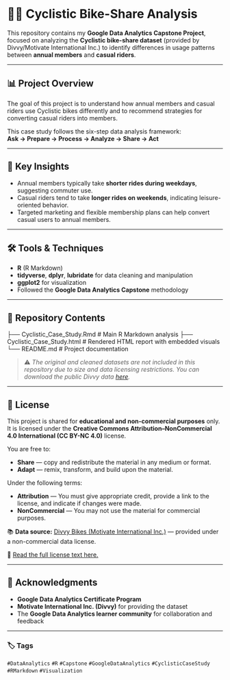 # 🚴‍♀️ Cyclistic Bike-Share Analysis

This repository contains my **Google Data Analytics Capstone Project**, focused on analyzing the **Cyclistic bike-share dataset** (provided by Divvy/Motivate International Inc.) to identify differences in usage patterns between **annual members** and **casual riders**.

---

## 📊 Project Overview
The goal of this project is to understand how annual members and casual riders use Cyclistic bikes differently and to recommend strategies for converting casual riders into members.

This case study follows the six-step data analysis framework:  
**Ask → Prepare → Process → Analyze → Share → Act**

---

## 🧠 Key Insights
- Annual members typically take **shorter rides during weekdays**, suggesting commuter use.  
- Casual riders tend to take **longer rides on weekends**, indicating leisure-oriented behavior.  
- Targeted marketing and flexible membership plans can help convert casual users to annual members.

---

## 🛠️ Tools & Techniques
- **R** (R Markdown)
- **tidyverse**, **dplyr**, **lubridate** for data cleaning and manipulation  
- **ggplot2** for visualization  
- Followed the **Google Data Analytics Capstone** methodology  

---

## 📂 Repository Contents
├── Cyclistic_Case_Study.Rmd # Main R Markdown analysis
├── Cyclistic_Case_Study.html # Rendered HTML report with embedded visuals
└── README.md # Project documentation


> ⚠️ *The original and cleaned datasets are not included in this repository due to size and data licensing restrictions. You can download the public Divvy data [here](https://divvy-tripdata.s3.amazonaws.com/index.html).*

---

## 📄 License

This project is shared for **educational and non-commercial purposes** only.  
It is licensed under the **Creative Commons Attribution–NonCommercial 4.0 International (CC BY-NC 4.0)** license.  

You are free to:
- **Share** — copy and redistribute the material in any medium or format.  
- **Adapt** — remix, transform, and build upon the material.  

Under the following terms:
- **Attribution** — You must give appropriate credit, provide a link to the license, and indicate if changes were made.  
- **NonCommercial** — You may not use the material for commercial purposes.  

📚 **Data source:** [Divvy Bikes (Motivate International Inc.)](https://divvybikes.com/data-license-agreement) — provided under a non-commercial data license.  

🔗 [Read the full license text here.](https://creativecommons.org/licenses/by-nc/4.0/)

---

## 🙌 Acknowledgments
- **Google Data Analytics Certificate Program**  
- **Motivate International Inc. (Divvy)** for providing the dataset  
- The **Google Data Analytics learner community** for collaboration and feedback  

---

### 🏷️ Tags
`#DataAnalytics` `#R` `#Capstone` `#GoogleDataAnalytics` `#CyclisticCaseStudy` `#RMarkdown` `#Visualization`

